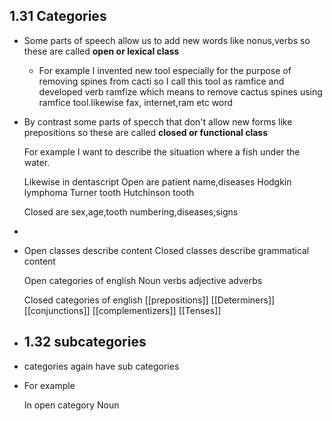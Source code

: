 ## 1.31 Categories
- Some  parts of speech allow us to add new words like nonus,verbs so these are called **open or lexical class**
	- For example
	  I invented new tool especially for the purpose of removing spines from cacti so I call this tool as ramfice and developed verb ramfize which means to remove cactus spines using ramfice tool.likewise fax, internet,ram etc word
- By contrast some parts of specch that don't allow new forms like prepositions so these are called **closed or functional class**
   
  
  For example I want to describe the situation where a fish under the water.
  
  
  Likewise in dentascript 
  Open are patient name,diseases 
  Hodgkin lymphoma 
  Turner tooth
  Hutchinson tooth
  
  Closed are sex,age,tooth numbering,diseases,signs
-
- Open classes  describe content 
  Closed classes describe grammatical content 
  
  Open categories of english 
  Noun
  verbs
  adjective 
  adverbs
  
  Closed categories of english 
  [[prepositions]] 
  [[Determiners]] 
  [[conjunctions]] 
  [[complementizers]]
  [[Tenses]]
- ## 1.32 subcategories
- categories again have sub categories
- For example
  
  In open category
  Noun